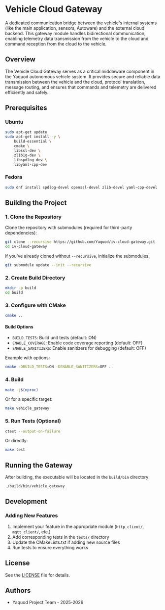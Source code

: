 # Vehicle Cloud Gateway

A dedicated communication bridge between the vehicle's internal systems (like the main application, sensors, Autoware) and the external cloud backend. This gateway module handles bidirectional communication, enabling telemetry data transmission from the vehicle to the cloud and command reception from the cloud to the vehicle.

## Overview

The Vehicle Cloud Gateway serves as a critical middleware component in the Yaquod autonomous vehicle system. It provides secure and reliable data transmission between the vehicle and the cloud, protocol translation, message routing, and ensures that commands and telemetry are delivered efficiently and safely.

## Prerequisites

### Ubuntu

```bash
sudo apt-get update
sudo apt-get install -y \
    build-essential \
    cmake \
    libssl-dev \
    zlib1g-dev \
    libspdlog-dev \
    libyaml-cpp-dev
```

### Fedora

```bash
sudo dnf install spdlog-devel openssl-devel zlib-devel yaml-cpp-devel
```

## Building the Project

### 1. Clone the Repository

Clone the repository with submodules (required for third-party dependencies):

```bash
git clone --recursive https://github.com/Yaquod/iv-cloud-gateway.git
cd iv-cloud-gateway
```

If you've already cloned without `--recursive`, initialize the submodules:

```bash
git submodule update --init --recursive
```

### 2. Create Build Directory

```bash
mkdir -p build
cd build
```

### 3. Configure with CMake

```bash
cmake ..
```

#### Build Options

- `BUILD_TESTS`: Build unit tests (default: ON)
- `ENABLE_COVERAGE`: Enable code coverage reporting (default: OFF)
- `ENABLE_SANITIZERS`: Enable sanitizers for debugging (default: OFF)

Example with options:

```bash
cmake -DBUILD_TESTS=ON -DENABLE_SANITIZERS=OFF ..
```

### 4. Build

```bash
make -j$(nproc)
```

Or for a specific target:

```bash
make vehicle_gateway
```

### 5. Run Tests (Optional)

```bash
ctest --output-on-failure
```

Or directly:

```bash
make test
```

## Running the Gateway

After building, the executable will be located in the `build/bin` directory:

```bash
./build/bin/vehicle_gateway
```

## Development

### Adding New Features

1. Implement your feature in the appropriate module (`http_client/`, `mqtt_client/`, etc.)
2. Add corresponding tests in the `tests/` directory
3. Update the CMakeLists.txt if adding new source files
4. Run tests to ensure everything works

## License

See the [LICENSE](LICENSE) file for details.

## Authors

- Yaquod Project Team - 2025-2026
